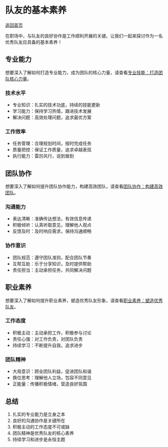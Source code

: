 # 队友的基本素养

[返回首页](../README.md)

在职场中，与队友的良好协作是工作顺利开展的关键。让我们一起来探讨作为一名优秀队友应具备的基本素养！

## 专业能力

想要深入了解如何打造专业能力，成为团队的核心力量，请查看[专业技能：打造团队核心力量](professional-skills.md)。

### 技术水平
- 专业知识：扎实的技术功底，持续的技能更新
- 学习能力：保持学习热情，跟进技术发展
- 解决问题：高效处理问题，追求最优方案

### 工作效率
- 任务管理：合理规划时间，按时完成任务
- 质量把控：保证工作质量，追求卓越表现
- 执行能力：雷厉风行，说到做到

## 团队协作

想要深入了解如何提升团队协作能力，构建高效团队，请查看[团队协作：构建高效团队](team-collaboration.md)。

### 沟通能力
- 表达清晰：准确传达想法，有效信息传递
- 积极倾听：认真听取意见，理解他人观点
- 反馈及时：及时响应需求，保持沟通顺畅

### 协作意识
- 团队规范：遵守团队准则，配合团队节奏
- 互帮互助：乐于分享知识，及时提供帮助
- 责任担当：主动承担任务，共同解决问题

## 职业素养

想要深入了解如何提升职业素养，塑造优秀队友形象，请查看[职业素养：塑造优秀队友](professional-quality.md)。

### 工作态度
- 积极主动：主动承担工作，积极参与讨论
- 责任心强：对工作负责，对团队负责
- 持续学习：不断提升自我，追求进步

### 团队精神
- 大局意识：顾全团队利益，促进团队和谐
- 换位思考：理解他人立场，包容不同意见
- 正能量：传播积极情绪，营造良好氛围

## 总结

1. 扎实的专业能力是立身之本
2. 良好的沟通协作是关键所在
3. 积极主动的工作态度不可或缺
4. 团队精神是优秀队友的核心素养
5. 持续学习和进步是永恒主题